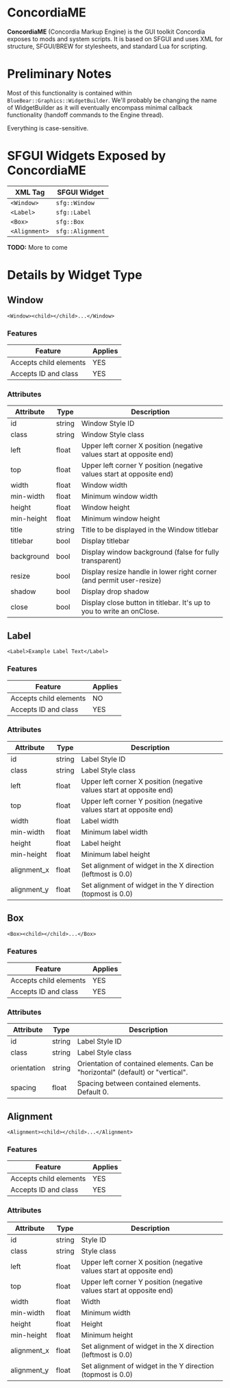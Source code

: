 ConcordiaME
===========

**ConcordiaME** (Concordia Markup Engine) is the GUI toolkit Concordia exposes to mods and system scripts. It is based on SFGUI and uses XML for structure, SFGUI/BREW for stylesheets, and standard Lua for scripting.

# Preliminary Notes
Most of this functionality is contained within `BlueBear::Graphics::WidgetBuilder`. We'll probably be changing the name of WidgetBuilder as it will eventually encompass minimal callback functionality (handoff commands to the Engine thread).

Everything is case-sensitive.

# SFGUI Widgets Exposed by ConcordiaME

| XML Tag        | SFGUI Widget        |
|----------------|---------------------|
| `<Window>`     | `sfg::Window`       |
| `<Label>`      | `sfg::Label`        |
| `<Box>`        | `sfg::Box`          |
| `<Alignment>`  | `sfg::Alignment`    |

**TODO:** More to come

# Details by Widget Type
## Window
`<Window><child></child>...</Window>`

### Features
| Feature                           | Applies |
|-----------------------------------|---------|
| Accepts child elements            | YES     |
| Accepts ID and class              | YES     |

### Attributes
| Attribute         | Type      | Description                                                              |
|-------------------|-----------|--------------------------------------------------------------------------|
| id                | string    | Window Style ID                                                          |
| class             | string    | Window Style class                                                       |
| left              | float     | Upper left corner X position (negative values start at opposite end)     |
| top               | float     | Upper left corner Y position (negative values start at opposite end)     |
| width             | float     | Window width                                                             |
| min-width         | float     | Minimum window width                                                     |
| height            | float     | Window height                                                            |
| min-height        | float     | Minimum window height                                                    |
| title             | string    | Title to be displayed in the Window titlebar                             |
| titlebar          | bool      | Display titlebar                                                         |
| background        | bool      | Display window background (false for fully transparent)                  |
| resize            | bool      | Display resize handle in lower right corner (and permit user-resize)     |
| shadow            | bool      | Display drop shadow                                                      |
| close             | bool      | Display close button in titlebar. It's up to you to write an onClose.    |

## Label
`<Label>Example Label Text</Label>`

### Features
| Feature                           | Applies |
|-----------------------------------|---------|
| Accepts child elements            | NO      |
| Accepts ID and class              | YES     |

### Attributes
| Attribute         | Type      | Description                                                              |
|-------------------|-----------|--------------------------------------------------------------------------|
| id                | string    | Label Style ID                                                           |
| class             | string    | Label Style class                                                        |
| left              | float     | Upper left corner X position (negative values start at opposite end)     |
| top               | float     | Upper left corner Y position (negative values start at opposite end)     |
| width             | float     | Label width                                                              |
| min-width         | float     | Minimum label width                                                      |
| height            | float     | Label height                                                             |
| min-height        | float     | Minimum label height                                                     |
| alignment_x       | float     | Set alignment of widget in the X direction (leftmost is 0.0)             |
| alignment_y       | float     | Set alignment of widget in the Y direction (topmost is 0.0)              |

## Box
`<Box><child></child>...</Box>`

### Features
| Feature                           | Applies |
|-----------------------------------|---------|
| Accepts child elements            | YES     |
| Accepts ID and class              | YES     |

### Attributes
| Attribute         | Type      | Description                                                                        |
|-------------------|-----------|------------------------------------------------------------------------------------|
| id                | string    | Label Style ID                                                                     |
| class             | string    | Label Style class                                                                  |
| orientation       | string    | Orientation of contained elements. Can be "horizontal" (default) or "vertical".    |
| spacing           | float     | Spacing between contained elements. Default 0.                                     |

## Alignment
`<Alignment><child></child>...</Alignment>`

### Features
| Feature                           | Applies |
|-----------------------------------|---------|
| Accepts child elements            | YES     |
| Accepts ID and class              | YES     |

### Attributes
| Attribute         | Type      | Description                                                              |
|-------------------|-----------|--------------------------------------------------------------------------|
| id                | string    | Style ID                                                                 |
| class             | string    | Style class                                                              |
| left              | float     | Upper left corner X position (negative values start at opposite end)     |
| top               | float     | Upper left corner Y position (negative values start at opposite end)     |
| width             | float     | Width                                                                    |
| min-width         | float     | Minimum width                                                            |
| height            | float     | Height                                                                   |
| min-height        | float     | Minimum height                                                           |
| alignment_x       | float     | Set alignment of widget in the X direction (leftmost is 0.0)             |
| alignment_y       | float     | Set alignment of widget in the Y direction (topmost is 0.0)              |
